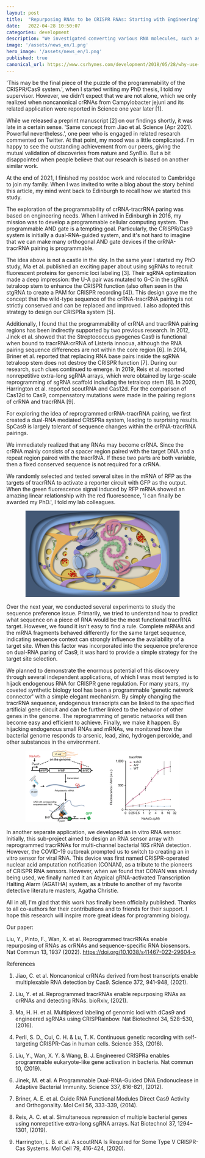 ```yaml
---
layout: post
title:  "Repurposing RNAs to be CRISPR RNAs: Starting with Engineering"
date:   2022-04-28 10:50:07
categories: development
description: "We investigated converting various RNA molecules, such as sRNA/mRNA/vRNA, into CRISPR RNAs for controlling gene expression or performing RNA detection. Our study shows that the intriguing mechanisms uncovered by synthetic biology study could coincide with discoveries from nature."
image: '/assets/news_en/1.png'
hero_image: '/assets/news_en/1.png'
published: true
canonical_url: https://www.csrhymes.com/development/2018/05/28/why-use-a-static-site-generator.html
---
```


'This may be the final piece of the puzzle of the programmability of the CRISPR/Cas9 system.', when I started writing my PhD thesis, I told my supervisor. However, we didn't expect that we are not alone, which we only realized when noncanonical crRNAs from Campylobacter jejuni and its related application were reported in Science one year later [1].

While we released a preprint manuscript [2] on our findings shortly, it was late in a certain sense. 'Same concept from Jiao et al. Science (Apr 2021). Powerful nevertheless.', one peer who is engaged in related research commented on Twitter. At that point, my mood was a little complicated. I'm happy to see the outstanding achievement from our peers, giving the mutual validation of discoveries from nature and SynBio. But a bit disappointed when people believe that our research is based on another similar work.

At the end of 2021, I finished my postdoc work and relocated to Cambridge to join my family. When I was invited to write a blog about the story behind this article, my mind went back to Edinburgh to recall how we started this study.

The exploration of the programmability of crRNA-tracrRNA paring was based on engineering needs. When I arrived in Edinburgh in 2016, my mission was to develop a programmable cellular computing system. The programmable AND gate is a tempting goal. Particularly, the CRISPR/Cas9 system is initially a dual-RNA-guided system, and it's not hard to imagine that we can make many orthogonal AND gate devices if the crRNA-tracrRNA pairing is programmable.

The idea above is not a castle in the sky. In the same year I started my PhD study, Ma et al. published an exciting paper about using sgRNAs to recruit fluorescent proteins for genomic loci labeling [3]. Their sgRNA optimization made a deep impression: the U-A pair was mutated to G-C in the sgRNA tetraloop stem to enhance the CRISPR function (also often seen in the stgRNA to create a PAM for CRISPR recording [4]). This design gave me the concept that the wild-type sequence of the crRNA-tracrRNA pairing is not strictly conserved and can be replaced and improved. I also adopted this strategy to design our CRISPRa system [5].

Additionally, I found that the programmability of crRNA and tracrRNA pairing regions has been indirectly supported by two previous research. In 2012, Jinek et al. showed that the Streptococcus pyogenes Cas9 is functional when bound to tracrRNA:crRNA of Listeria innocua, although the RNA pairing sequence differences are not within the core region [6]. In 2014, Briner et al. reported that replacing RNA base pairs inside the sgRNA tetraloop stem does not destroy the CRISPR function [7]. During our research, such clues continued to emerge. In 2019, Reis et al. reported nonrepetitive extra-long sgRNA arrays, which were obtained by large-scale reprogramming of sgRNA scaffold including the tetraloop stem [8]. In 2020, Harrington et al. reported scoutRNA and Cas12d. For the comparison of Cas12d to Cas9, compensatory mutations were made in the pairing regions of crRNA and tracrRNA [9].

For exploring the idea of reprogrammed crRNA-tracrRNA pairing, we first created a dual-RNA mediated CRISPRa system, leading to surprising results. SpCas9 is largely tolerant of sequence changes within the crRNA-tracrRNA pairings.

We immediately realized that any RNAs may become crRNA. Since the crRNA mainly consists of a spacer region paired with the target DNA and a repeat region paired with the tracrRNA. If these two parts are both variable, then a fixed conserved sequence is not required for a crRNA.

We randomly selected and tested several sites in the mRNA of RFP as the targets of tracrRNA to activate a reporter circuit with GFP as the output. When the green fluorescence signal induced by RFP mRNA showed an amazing linear relationship with the red fluorescence, 'I can finally be awarded my PhD.', I told my lab colleagues.

<center><img alt="" src="/assets/news_en/1.png" width="80%"></center>

Over the next year, we conducted several experiments to study the sequence preference issue. Primarily, we tried to understand how to predict what sequence on a piece of RNA would be the most functional tracrRNA target. However, we found it isn't easy to find a rule. Complete mRNAs and the mRNA fragments behaved differently for the same target sequence, indicating sequence context can strongly influence the availability of a target site. When this factor was incorporated into the sequence preference on dual-RNA paring of Cas9, it was hard to provide a simple strategy for the target site selection.

We planned to demonstrate the enormous potential of this discovery through several independent applications, of which I was most tempted is to hijack endogenous RNA for CRISPR gene regulation. For many years, my coveted synthetic biology tool has been a programmable 'genetic network connector' with a simple elegant mechanism. By simply changing the tracrRNA sequence, endogenous transcripts can be linked to the specified artificial gene circuit and can be further linked to the behavior of other genes in the genome. The reprogramming of genetic networks will then become easy and efficient to achieve. Finally, we make it happen. By hijacking endogenous small RNAs and mRNAs, we monitored how the bacterial genome responds to arsenic, lead, zinc, hydrogen peroxide, and other substances in the environment.

<center><img alt="" src="/assets/news_en/2.png" width="80%"></center>

In another separate application, we developed an in vitro RNA sensor. Initially, this sub-project aimed to design an RNA sensor array with reprogrammed tracrRNAs for multi-channel bacterial 16S rRNA detection. However, the COVID-19 outbreak prompted us to switch to creating an in vitro sensor for viral RNA. This device was first named CRISPR-operated nuclear acid amputation notification (CONAN), as a tribute to the pioneers of CRISPR RNA sensors. However, when we found that CONAN was already being used, we finally named it an Atypical gRNA-activated Transcription Halting Alarm (AGATHA) system, as a tribute to another of my favorite detective literature masters, Agatha Christie.

All in all, I'm glad that this work has finally been officially published. Thanks to all co-authors for their contributions and to friends for their support. I hope this research will inspire more great ideas for programming biology.

Our paper:

Liu, Y., Pinto, F., Wan, X. et al. Reprogrammed tracrRNAs enable repurposing of RNAs as crRNAs and sequence-specific RNA biosensors. Nat Commun 13, 1937 (2022). https://doi.org/10.1038/s41467-022-29604-x

References

1. Jiao, C. et al. Noncanonical crRNAs derived from host transcripts enable multiplexable RNA detection by Cas9. Science 372, 941-948, (2021).

2. Liu, Y. et al. Reprogrammed tracrRNAs enable repurposing RNAs as crRNAs and detecting RNAs. bioRxiv, (2021).

3. Ma, H. H. et al. Multiplexed labeling of genomic loci with dCas9 and engineered sgRNAs using CRISPRainbow. Nat Biotechnol 34, 528-530, (2016).

4. Perli, S. D., Cui, C. H. & Lu, T. K. Continuous genetic recording with self-targeting CRISPR-Cas in human cells. Science 353, (2016).

5. Liu, Y., Wan, X. Y. & Wang, B. J. Engineered CRISPRa enables programmable eukaryote-like gene activation in bacteria. Nat commun 10, (2019).

6. Jinek, M. et al. A Programmable Dual-RNA-Guided DNA Endonuclease in Adaptive Bacterial Immunity. Science 337, 816-821, (2012).

7. Briner, A. E. et al. Guide RNA Functional Modules Direct Cas9 Activity and Orthogonality. Mol Cell 56, 333-339, (2014).

8. Reis, A. C. et al. Simultaneous repression of multiple bacterial genes using nonrepetitive extra-long sgRNA arrays. Nat Biotechnol 37, 1294–1301, (2019).

9. Harrington, L. B. et al. A scoutRNA Is Required for Some Type V CRISPR-Cas Systems. Mol Cell 79, 416-424, (2020).
